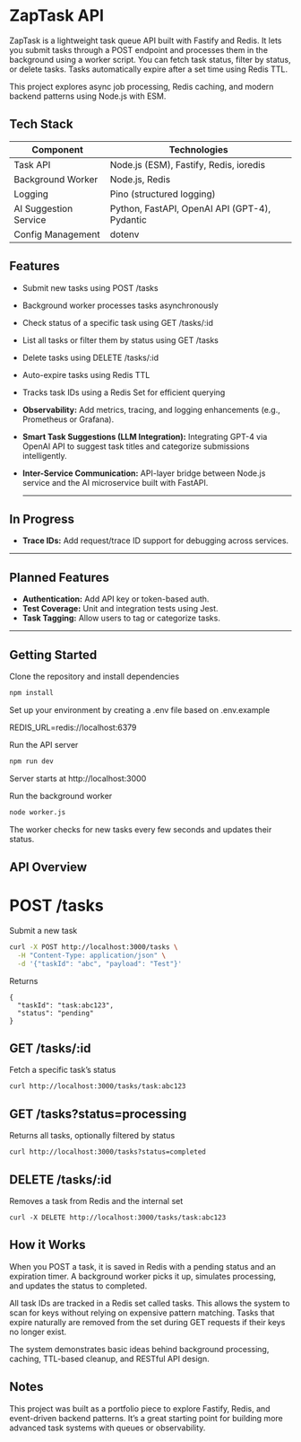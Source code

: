 # ZapTask API

ZapTask is a lightweight task queue API built with Fastify and Redis. It lets you submit tasks through a POST endpoint and processes them in the background using a worker script. You can fetch task status, filter by status, or delete tasks. Tasks automatically expire after a set time using Redis TTL.

This project explores async job processing, Redis caching, and modern backend patterns using Node.js with ESM.


 ## Tech Stack

| Component            | Technologies                                 |
|----------------------|----------------------------------------------|
| Task API             | Node.js (ESM), Fastify, Redis, ioredis       |
| Background Worker    | Node.js, Redis                               |
| Logging              | Pino (structured logging)                    |
| AI Suggestion Service| Python, FastAPI, OpenAI API (GPT-4), Pydantic|
| Config Management    | dotenv                                        |


## Features

- Submit new tasks using POST /tasks  
- Background worker processes tasks asynchronously  
- Check status of a specific task using GET /tasks/:id  
- List all tasks or filter them by status using GET /tasks  
- Delete tasks using DELETE /tasks/:id  
- Auto-expire tasks using Redis TTL  
- Tracks task IDs using a Redis Set for efficient querying
- **Observability:** Add metrics, tracing, and logging enhancements (e.g., Prometheus or Grafana).
- **Smart Task Suggestions (LLM Integration):** Integrating GPT-4 via OpenAI API to suggest task titles and categorize submissions intelligently.
- **Inter-Service Communication:** API-layer bridge between Node.js service and the AI microservice built with FastAPI.

  ---

## In Progress

- **Trace IDs:** Add request/trace ID support for debugging across services.

---

## Planned Features

-  **Authentication:** Add API key or token-based auth.
-  **Test Coverage:** Unit and integration tests using Jest.
-  **Task Tagging:** Allow users to tag or categorize tasks.


---

## Getting Started

Clone the repository and install dependencies

```bash
npm install

```
Set up your environment by creating a .env file based on .env.example

REDIS_URL=redis://localhost:6379

Run the API server

```bash
npm run dev
```

Server starts at http://localhost:3000

Run the background worker
```bash
node worker.js
```

The worker checks for new tasks every few seconds and updates their status.

## API Overview

# POST /tasks

Submit a new task

```bash
curl -X POST http://localhost:3000/tasks \
  -H "Content-Type: application/json" \
  -d '{"taskId": "abc", "payload": "Test"}'
```
Returns

```
{
  "taskId": "task:abc123",
  "status": "pending"
}

```

## GET /tasks/:id

Fetch a specific task’s status

```
curl http://localhost:3000/tasks/task:abc123
```

## GET /tasks?status=processing

Returns all tasks, optionally filtered by status

```
curl http://localhost:3000/tasks?status=completed
```

## DELETE /tasks/:id

Removes a task from Redis and the internal set

```
curl -X DELETE http://localhost:3000/tasks/task:abc123

```

## How it Works
When you POST a task, it is saved in Redis with a pending status and an expiration timer. A background worker picks it up, simulates processing, and updates the status to completed.

All task IDs are tracked in a Redis set called tasks. This allows the system to scan for keys without relying on expensive pattern matching. Tasks that expire naturally are removed from the set during GET requests if their keys no longer exist.

The system demonstrates basic ideas behind background processing, caching, TTL-based cleanup, and RESTful API design.

## Notes
This project was built as a portfolio piece to explore Fastify, Redis, and event-driven backend patterns. It’s a great starting point for building more advanced task systems with queues or observability.



